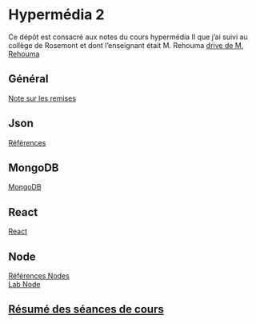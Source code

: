 # Hypermédia 2
Ce dépôt est consacré aux notes du cours hypermédia II que j’ai suivi au collège de Rosemont et dont l’enseignant était M. Rehouma
[drive de M. Rehouma](https://drive.google.com/drive/folders/1c7n_yuwGe785dTEQDRt8krLRNR9YzJRp)

## Général
[Note sur les remises](./notes/Remise.md)

## Json

[Références](./Json/ReferenceJson.md)
## MongoDB

[MongoDB](./MongoD/index.md) 

## React
[React](./React/React.md)




## Node
[Références Nodes](./cours/NodeJS.md)\
[Lab Node](./cours/LabNodeJS.md)

## [Résumé des séances de cours](./cours/SeanceCours.md)


